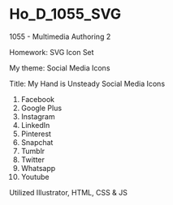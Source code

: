 # Ho_D_1055_SVG
1055 - Multimedia Authoring 2

Homework: SVG Icon Set

My theme: Social Media Icons

Title: My Hand is Unsteady Social Media Icons
1. Facebook
2. Google Plus
3. Instagram
4. LinkedIn
5. Pinterest
6. Snapchat
7. Tumblr
8. Twitter
9. Whatsapp
10. Youtube

Utilized Illustrator, HTML, CSS & JS


